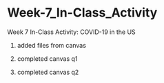 # Week-7_In-Class_Activity
Week 7 In-Class Activity: COVID-19 in the US
1. added files from canvas

2. completed canvas q1

3. completed canvas q2